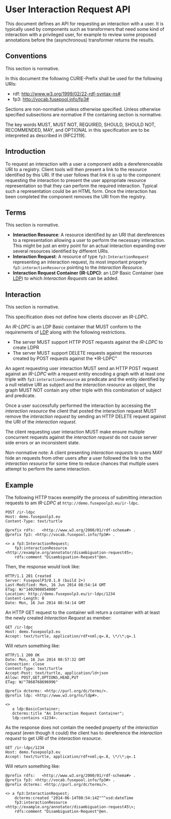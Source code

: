 # User Interaction Request API

This document defines an API for requesting an interaction with a user. It is typically used by components such as transformers that need some kind of interaction with a privileged user, for example to review some proposed annotations before the (asynchronous) transformer returns the results.

## Conventions

This section is normative.

In this document the following CURIE-Prefix shall be used for the following URIs:

 * rdf: http://www.w3.org/1999/02/22-rdf-syntax-ns#
 * fp3: http://vocab.fusepool.info/fp3#

Sections are non-normative unless otherwise specified. Unless otherwise specified subsections are normative if the containing section is normative.

The key words MUST, MUST NOT, REQUIRED, SHOULD, SHOULD NOT, RECOMMENDED, MAY, and OPTIONAL in this specification are to be interpreted as described in [RFC2119].

## Introduction

To request an interaction with a user a component adds a dereferenceable URI to a registry. Client tools will then present a link to the resource identified by this URI. If the user follows that link it is up to the component requesting the interaction to present the user appropriate resource representation so that they can perform the required interaction. Typical such a representation could be an HTML form. Once the interaction has been completed the component removes the URI from the registry.

## Terms

This section is normative.

 * **Interaction Resource**: A resource identified by an URI that dereferences to a representation allowing a user to perform the necessary interaction. This might be just an entry point for an actual interaction expanding over several resources identified by different URIs.
 * **Interaction Request**: A resource of type `fp3:InteractionRequest` representing an interaction request, its most important property `fp3:interactionResource` pointing to the *Interaction Resource*.
 * **Interaction Request Container (IR-LDPC)**: an LDP Basic Container (see [LDP]) to which *Interaction Request*s can be added.
 
## Interaction

This section is normative.

This specification does not define how clients discover an *IR-LDPC*.

An *IR-LDPC* is an LDP Basic container that MUST conform to the requirements of [LDP] along with the following restrictions. 

 * The server MUST support HTTP POST requests against the *IR-LDPC* to create LDPR
 * The server MUST support DELETE requests against the resources created by POST requests against the *IR-LDPC"

An agent requesting user interaction MUST send an HTTP POST request against an *IR-LDPC* with a request entity encoding a graph with at least one triple with `fp3:interactionResource` as predicate and the entity identified by a null relative URI as subject and the *interaction resource* as object, the graph MUST NOT contain any other triple with this combination of subject and predicate.

Once a user successfully performed the interaction by accessing the *interaction resource* the client that posted the interaction request MUST remove the *interaction request* by sending an HTTP DELETE request against the URI of the *interaction request*.

The client requesting user interaction MUST make ensure multiple concurrent requests against the *interaction request* do not cause server side errors or an inconsistent state.

Non-normative note: A client presenting *interaction request*s to users MAY hide an requests from other users after a user followed the link to the *interaction resource* for some time to reduce chances that multiple users attempt to perform the same interaction.

## Example

The following HTTP traces exemplify the process of submitting interaction requests to am *IR-LDPC* at `http://demo.fusepoolp3.eu/ir-ldpc`.


    POST /ir-ldpc
    Host: demo.fusepoolp3.eu
    Content-Type: text/turtle

    @prefix rdfs:   <http://www.w3.org/2000/01/rdf-schema#> .
    @prefix fp3: <http://vocab.fusepool.info/fp3#> .

    <> a fp3:InteractionRequest;
        fp3:interactionResource <http://example.org/annotator/disambiguation-request45>;
        rdfs:comment "Disambiguation-Request"@en.


Then, the response would look like:


    HTTP/1.1 201 Created
    Server: FusepoolP3/0.1.0 (build 2+)
    Last-Modified: Mon, 16 Jun 2014 08:54:14 GMT
    ETag: W/"1402908854000"
    Location: http://demo.fusepoolp3.eu/ir-ldpc/1234
    Content-Length: 0
    Date: Mon, 16 Jun 2014 08:54:14 GMT


An HTTP GET request to the container will return a container with at least the newly created *Interaction Request* as member:


    GET /ir-ldpc
    Host: demo.fusepoolp3.eu
    Accept: text/turtle, application/rdf+xml;q=.8, \*/\*;q=.1


Will return something like:


    HTTP/1.1 200 OK
    Date: Mon, 16 Jun 2014 08:57:32 GMT
    Connection: close
    Content-Type: text/turtle
    Accept-Post: text/turtle, application/ld+json
    Allow: POST,GET,OPTIONS,HEAD,PUT
    ETag: W/"7868768696996"

    @prefix dcterms: <http://purl.org/dc/terms/>.
    @prefix ldp: <http://www.w3.org/ns/ldp#>.

    <>
       a ldp:BasicContainer;
       dcterms:title "An Interaction Request Container";
       ldp:contains <1234>.
       
As the response does not contain the needed property of the *interaction request* (even though it could) the client has to dereference the *interaction request* to get URI of the *interaction resource*.

    GET /ir-ldpc/1234
    Host: demo.fusepoolp3.eu
    Accept: text/turtle, application/rdf+xml;q=.8, \*/\*;q=.1


Will return something like:

    @prefix rdfs:   <http://www.w3.org/2000/01/rdf-schema#> .
    @prefix fp3: <http://vocab.fusepool.info/fp3#> .
    @prefix dcterms: <http://purl.org/dc/terms/>.

    <> a fp3:InteractionRequest;
        dcterms:created "2014-06-14T08:54:14Z"^^xsd:dateTime
        fp3:interactionResource <http://example.org/annotator/disambiguation-request45\>;
        rdfs:comment "Disambiguation-Request"@en.
               
        
[LDP]: http://www.w3.org/TR/ldp/
